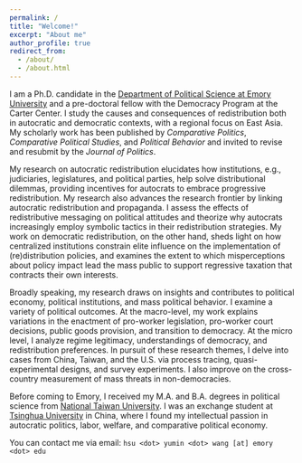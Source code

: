```yaml
---
permalink: /
title: "Welcome!"
excerpt: "About me"
author_profile: true
redirect_from: 
  - /about/
  - /about.html
---
```


I am a Ph.D. candidate in the [Department of Political Science at Emory University](http://polisci.emory.edu/home/) and a pre-doctoral fellow with the Democracy Program at the Carter Center. I study the causes and consequences of redistribution both in autocratic and democratic contexts, with a regional focus on East Asia. My scholarly work has been published by _Comparative Politics_, _Comparative Political Studies_, and _Political Behavior_ and invited to revise and resubmit by the _Journal of Politics_. 

My research on autocratic redistribution elucidates how institutions, e.g., judiciaries, legislatures, and political parties, help solve distributional dilemmas, providing incentives for autocrats to embrace progressive redistribution. My research also advances the research frontier by linking autocratic redistribution and propaganda. I assess the effects of redistributive messaging on political attitudes and theorize why autocrats increasingly employ symbolic tactics in their redistribution strategies. My work on democratic redistribution, on the other hand, sheds light on how centralized institutions constrain elite influence on the implementation of (re)distribution policies, and examines the extent to which misperceptions about policy impact lead the mass public to support regressive taxation that contracts their own interests. 

Broadly speaking, my research draws on insights and contributes to political economy, political institutions, and mass political behavior. I examine a variety of political outcomes. At the macro-level, my work explains variations in the enactment of pro-worker legislation, pro-worker court decisions, public goods provision, and transition to democracy. At the micro level, I analyze regime legitimacy, understandings of democracy, and redistribution preferences. In pursuit of these research themes, I delve into cases from China, Taiwan, and the U.S. via process tracing, quasi-experimental designs, and survey experiments. I also improve on the cross-country measurement of mass threats in non-democracies. 

Before coming to Emory, I received my M.A. and B.A. degrees in political science from [National Taiwan University](https://www.ntu.edu.tw/english/). I was an exchange student at [Tsinghua University](https://www.tsinghua.edu.cn/en/) in China, where I found my intellectual passion in autocratic politics, labor, welfare, and comparative political economy.

You can contact me via email: `hsu <dot> yumin <dot> wang [at] emory <dot> edu`
